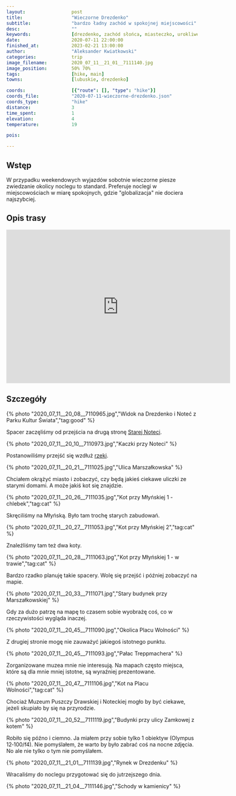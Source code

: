 ```yaml
---
layout:                 post
title:                  "Wieczorne Drezdenko"
subtitle:               "bardzo ładny zachód w spokojnej miejscowości"
desc:                   ""
keywords:               [drezdenko, zachód słońca, miasteczko, urokliwe]
date:                   2020-07-11 22:00:00
finished_at:            2023-02-21 13:00:00
author:                 "Aleksander Kwiatkowski"
categories:             trip
image_filename:         2020_07_11__21_01__7111140.jpg
image_position:         50% 70%
tags:                   [hike, main]
towns:                  [lubuskie, drezdenko]

coords:                 [{"route": [], "type": "hike"}]
coords_file:            "2020-07-11-wieczorne-drezdenko.json"
coords_type:            "hike"
distance:               3
time_spent:             1
elevation:              4
temperature:            19

pois:

---
```


[wiki-notec]: https://pl.wikipedia.org/wiki/Note%C4%87

## Wstęp

W przypadku weekendowych wyjazdów sobotnie wieczorne piesze zwiedzanie okolicy
noclegu to standard. Preferuje noclegi w miejscowościach w miarę spokojnych,
gdzie "globalizacja" nie dociera najszybciej.

## Opis trasy

<iframe height='405' width='590' frameborder='0' allowtransparency='true' scrolling='no' src='https://www.strava.com/activities/3753197208/embed/38c1443549a3c71d3f36408878c0c3da303efbda'></iframe>

## Szczegóły

{% photo "2020_07_11__20_08__7110965.jpg","Widok na Drezdenko i Noteć z Parku Kultur Świata","tag:good" %}

Spacer zaczęliśmy od przejścia na drugą stronę [Starej  Noteci][wiki-notec].

{% photo "2020_07_11__20_10__7110973.jpg","Kaczki przy Noteci" %}

Postanowiliśmy przejść się wzdłuż [rzeki][wiki-notec].

{% photo "2020_07_11__20_21__7111025.jpg","Ulica Marszałkowska" %}

Chciałem okrążyć miasto i zobaczyć, czy będą jakieś ciekawe uliczki ze
starymi domami. A może jakiś kot się znajdzie.

{% photo "2020_07_11__20_26__7111035.jpg","Kot przy Młyńskiej 1 - chlebek","tag:cat" %}

Skręciliśmy na Młyńską. Było tam trochę starych zabudowań.

{% photo "2020_07_11__20_27__7111053.jpg","Kot przy Młyńskiej 2","tag:cat" %}

Znaleźliśmy tam też dwa koty.

{% photo "2020_07_11__20_28__7111063.jpg","Kot przy Młyńskiej 1 - w trawie","tag:cat" %}

Bardzo rzadko planuję takie spacery. Wolę się przejść i później zobaczyć na mapie.

{% photo "2020_07_11__20_33__7111071.jpg","Stary budynek przy Marszałkowskiej" %}

Gdy za dużo patrzę na mapę to czasem sobie wyobrażę coś, co w rzeczywistości
wygląda inaczej.

{% photo "2020_07_11__20_45__7111090.jpg","Okolica Placu Wolności" %}

Z drugiej stronie mogę nie zauważyć jakiegoś istotnego punktu.

{% photo "2020_07_11__20_45__7111093.jpg","Pałac Treppmachera" %}

Zorganizowane muzea mnie nie interesują. Na mapach często miejsca, które są dla
mnie mniej istotne, są wyraźniej prezentowane.

{% photo "2020_07_11__20_47__7111106.jpg","Kot na Placu Wolności","tag:cat" %}

Chociaż Muzeum Puszczy Drawskiej i Noteckiej mogło by być ciekawe, jeżeli
skupiało by się na przyrodzie.

{% photo "2020_07_11__20_52__7111119.jpg","Budynki przy ulicy Zamkowej z kotem" %}

Robiło się późno i ciemno. Ja miałem przy sobie tylko 1 obiektyw (Olympus 12&#8209;100/f4).
Nie pomyślałem, że warto by było zabrać coś na nocne zdjęcia. No ale nie tylko
o tym nie pomyślałem.

{% photo "2020_07_11__21_01__7111139.jpg","Rynek w Drezdenku" %}

Wracaliśmy do noclegu przygotować się do jutrzejszego dnia.

{% photo "2020_07_11__21_04__7111146.jpg","Schody w kamienicy" %}
